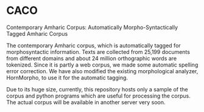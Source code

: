 # CACO
Contemporary Amharic Corpus: Automatically Morpho-Syntactically Tagged Amharic Corpus

The contemporary Amharic corpus, which is automatically tagged for morphosyntactic information. Texts are collected from 25,199 documents from different domains and about 24 million orthographic words are tokenized. Since it is partly a web corpus, we made some automatic spelling error correction. We have also modified the existing morphological analyzer, HornMorpho, to use it for the automatic tagging.

Due to its huge size, currently, this repository hosts only a sample of the corpus and python programs which are useful for processing the corpus. The actual corpus will be available in another server very soon.
